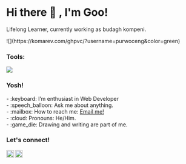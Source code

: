 # <summary><strong>Hi there :wave: , I'm Goo!</strong></summary>
Lifelong Learner, currently working as budagh kompeni.
<p align="left"> 
    ![](https://komarev.com/ghpvc/?username=purwoceng&color=green)
</p>

### <summary><strong>Tools:</strong></summary>
<p>
    <img src="https://img.shields.io/badge/Text%20Editor-Visual%20Studio%20Code-blue?&logo=visual%20studio%20code&logoColor=blue" />
</p>

### <summary><strong>Yosh!</strong></summary>
<p>
    - :keyboard: I’m enthusiast in Web Developer </br>
    - :speech_balloon: Ask me about anything.</br>
    - :mailbox: How to reach me: <a href="mailto:rahmadipurwo@gmail.com">Email me!</a>  </br>
    - :cloud: Pronouns: He/Him. </br>
    - :game_die: Drawing and writing are part of me. </br>
<p>
 
### <summary><strong>Let's connect!</strong></summary>
<a href="https://twitter.com/yours">
  <img align="left" alt="Goo's Twitter" width="20px" src="https://simpleicons.now.sh/twitter/495f7e" />
</a>
<a href="https://www.instagram.com/purwofr_/">
  <img align="left" alt="Goo's Instagram" width="20px" src="https://simpleicons.now.sh/instagram/495f7e" />
</a>


